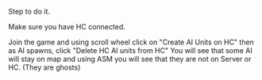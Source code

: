 Step to do it.
 
Make sure you have HC connected.
 
Join the game and using scroll wheel click on "Create AI Units on HC" then as AI spawns, click "Delete HC AI units from HC"
You will see that some AI will stay on map and using ASM you will see that they are not on Server or HC. (They are ghosts)
